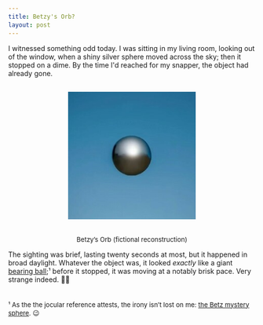 ```yaml
---
title: Betzy's Orb?
layout: post
---
```


I witnessed something odd today. I was sitting in my living room, looking out of the window, when a shiny silver sphere moved across the sky; then it stopped on a dime. By the time I'd reached for my snapper, the object had already gone.

<div>
  <center>
     <img style="padding-top: 15px; padding-bottom: 10px;" width="260px" src="https://raw.githubusercontent.com/martbetz/martbetz.github.io/main/_includes/custom/orb.jpg" alt="Object Art Impression">
  </center>
</div>

<p style="text-align:center; padding-top: 5px;">
  <font size="2">
  Betzy’s Orb (fictional reconstruction)
  </font>
</p>

The sighting was brief, lasting twenty seconds at most, but it happened in broad daylight. Whatever the object was, it looked *exactly* like a giant [bearing ball](https://en.m.wikipedia.org/wiki/Ball_(bearing));¹ before it stopped, it was moving at a notably brisk pace. Very strange indeed.&nbsp;👾🤔

<p style="padding-top: 20px">
<font size="2">
  ¹ As the the jocular reference attests, the irony isn’t lost on me: <a href="https://en.m.wikipedia.org/wiki/Betz_mystery_sphere">the Betz mystery sphere</a>. 😉
</font>
</p>

